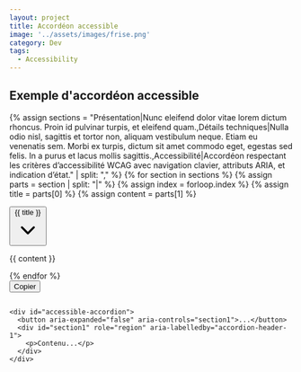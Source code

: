 ```yaml
---
layout: project
title: Accordéon accessible
image: '../assets/images/frise.png'
category: Dev
tags:
  - Accessibility
---
```


<div class="max-w-2xl mx-auto my-8" id="accessible-accordion">
  <h2 id="accordion-title" class="text-2xl font-bold mb-4">Exemple d'accordéon accessible</h2>

  {% assign sections = "Présentation|Nunc eleifend dolor vitae lorem dictum rhoncus. Proin id pulvinar turpis, et eleifend quam.,Détails techniques|Nulla odio nisl, sagittis et tortor non, aliquam vestibulum neque. Etiam eu venenatis sem. Morbi ex turpis, dictum sit amet commodo eget, egestas sed felis. In a purus et lacus mollis sagittis.,Accessibilité|Accordéon respectant les critères d’accessibilité WCAG avec navigation clavier, attributs ARIA, et indication d’état." | split: "," %}
  {% for section in sections %}
    {% assign parts = section | split: "|" %}
    {% assign index = forloop.index %}
    {% assign title = parts[0] %}
    {% assign content = parts[1] %}

  <div class="border-b border-gray-300">
    <button
      class="accordion-header flex w-full items-center justify-between py-3 px-4 font-semibold hover:bg-gray-100 focus:outline-none focus:ring-2 focus:ring-offset-2 focus:ring-[#99bcc1] transition"
      aria-expanded="false"
      aria-controls="section{{ index }}"
      id="accordion-header-{{ index }}"
    >
      <span>{{ title }}</span>
      <svg class="accordion-icon w-5 h-5 transition-transform duration-200 transform" viewBox="0 0 20 20" fill="currentColor" aria-hidden="true">
        <path fill-rule="evenodd" d="M5.23 7.21a.75.75 0 011.06.02L10 10.94l3.71-3.71a.75.75 0 111.06 1.06l-4.24 4.25a.75.75 0 01-1.06 0L5.21 8.29a.75.75 0 01.02-1.08z" clip-rule="evenodd" />
      </svg>
    </button>
    <div
      id="section{{ index }}"
      role="region"
      aria-labelledby="accordion-header-{{ index }}"
      class="accordion-panel hidden px-4 pb-4 text-gray-700"
    >
      <p>{{ content }}</p>
    </div>
  </div>
  {% endfor %}
</div>

<!-- Fenêtre de code à copier -->
<div class="max-w-2xl mx-auto mt-12 bg-gray-100 rounded-lg shadow p-4 relative" role="region" aria-label="Extrait de code">
  <button
    onclick="copyAccordionCode(this)"
    class="absolute top-2 right-2 text-sm bg-[#99bcc1] text-white px-3 py-1 rounded hover:bg-[#82a3a8] focus:outline-none focus:ring-2 focus:ring-offset-2 focus:ring-[#99bcc1]"
    aria-label="Copier le code"
  >
    Copier
  </button>
  <pre class="overflow-x-auto text-sm leading-relaxed"><code id="accordion-code">
&lt;div id="accessible-accordion"&gt;
  &lt;button aria-expanded="false" aria-controls="section1"&gt;...&lt;/button&gt;
  &lt;div id="section1" role="region" aria-labelledby="accordion-header-1"&gt;
    &lt;p&gt;Contenu...&lt;/p&gt;
  &lt;/div&gt;
&lt;/div&gt;
  </code></pre>
</div>

<!-- JS: Accordéon + Copier -->
<script>
  document.querySelectorAll('#accessible-accordion .accordion-header').forEach(button => {
    button.addEventListener('click', () => {
      const expanded = button.getAttribute('aria-expanded') === 'true';
      const contentId = button.getAttribute('aria-controls');
      const content = document.getElementById(contentId);
      const icon = button.querySelector('.accordion-icon');

      document.querySelectorAll('#accessible-accordion .accordion-header').forEach(btn => {
        btn.setAttribute('aria-expanded', 'false');
        btn.querySelector('.accordion-icon').classList.remove('rotate-180');
      });
      document.querySelectorAll('#accessible-accordion .accordion-panel').forEach(panel => {
        panel.classList.add('hidden');
      });

      if (!expanded) {
        button.setAttribute('aria-expanded', 'true');
        content.classList.remove('hidden');
        icon.classList.add('rotate-180');
      }
    });
  });

  function copyAccordionCode(button) {
    const code = document.getElementById("accordion-code").innerText;
    navigator.clipboard.writeText(code).then(() => {
      const original = button.innerText;
      button.innerText = "Copié !";
      setTimeout(() => button.innerText = original, 2000);
    });
  }
</script>

<style>
  .accordion-icon.rotate-180 {
    transform: rotate(180deg);
  }
</style>
